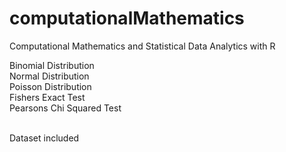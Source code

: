 # computationalMathematics
Computational Mathematics and Statistical Data Analytics with R

Binomial Distribution <br/>
Normal Distribution <br/>
Poisson Distribution <br/>
Fishers Exact Test <br/>
Pearsons Chi Squared Test <br/><br/>

Dataset included
